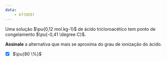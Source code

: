 ```yaml
---
data:
    - kf(H2O)
---
```


Uma solução $\pu{0,12 mol.kg-1}$ de ácido tricloroacético tem ponto de congelamento $\pu{-0,41 \degree C}$.

**Assinale** a alternativa que mais se aproxima do grau de ionização do ácido.

- [x] $\pu{80 \%}$


